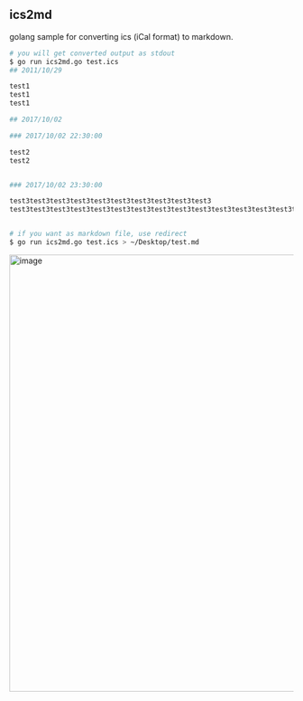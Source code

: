 ## ics2md

golang sample for converting ics (iCal format) to markdown.

```bash
# you will get converted output as stdout
$ go run ics2md.go test.ics
## 2011/10/29

test1
test1
test1

## 2017/10/02

### 2017/10/02 22:30:00

test2
test2


### 2017/10/02 23:30:00

test3test3test3test3test3test3test3test3test3test3
test3test3test3test3test3test3test3test3test3test3test3test3test3test3test3test3test3test3test3test3test3test3test3test3test3test3test3test3test3test3


# if you want as markdown file, use redirect
$ go run ics2md.go test.ics > ~/Desktop/test.md
```

<img width="773" alt="image" src="https://user-images.githubusercontent.com/1454332/222964218-586aa10e-8e14-4986-b6ee-da7f578d1e56.png">
